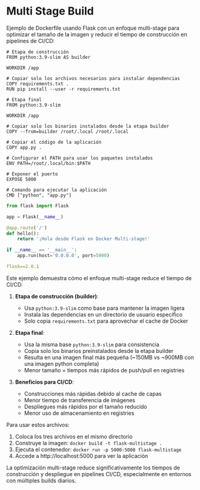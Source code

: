 # Multi Stage Build

Ejemplo de Dockerfile usando Flask con un enfoque multi-stage para optimizar el tamaño de la imagen y reducir el tiempo de construcción en pipelines de CI/CD:

```docker title="Ejemplo de Docker" linenums="1"
# Etapa de construcción
FROM python:3.9-slim AS builder

WORKDIR /app

# Copiar solo los archivos necesarios para instalar dependencias
COPY requirements.txt .
RUN pip install --user -r requirements.txt

# Etapa final
FROM python:3.9-slim

WORKDIR /app

# Copiar solo los binarios instalados desde la etapa builder
COPY --from=builder /root/.local /root/.local

# Copiar el código de la aplicación
COPY app.py .

# Configurar el PATH para usar los paquetes instalados
ENV PATH=/root/.local/bin:$PATH

# Exponer el puerto
EXPOSE 5000

# Comando para ejecutar la aplicación
CMD ["python", "app.py"]
```

```python title="Ejemplo de Aplicación" linenums="1"
from flask import Flask

app = Flask(__name__)

@app.route('/')
def hello():
    return '¡Hola desde Flask en Docker Multi-stage!'

if __name__ == '__main__':
    app.run(host='0.0.0.0', port=5000)
```

```yaml title="requirements.txt"
flask==2.0.1
```

Este ejemplo demuestra cómo el enfoque multi-stage reduce el tiempo de CI/CD:

1. **Etapa de construcción (builder)**:
   - Usa `python:3.9-slim` como base para mantener la imagen ligera
   - Instala las dependencias en un directorio de usuario específico
   - Solo copia `requirements.txt` para aprovechar el cache de Docker

2. **Etapa final**:
   - Usa la misma base `python:3.9-slim` para consistencia
   - Copia solo los binarios preinstalados desde la etapa builder
   - Resulta en una imagen final más pequeña (~150MB vs ~900MB con una imagen python completa)
   - Menor tamaño = tiempos más rápidos de push/pull en registries

3. **Beneficios para CI/CD**:
   - Construcciones más rápidas debido al cache de capas
   - Menor tiempo de transferencia de imágenes
   - Despliegues más rápidos por el tamaño reducido
   - Menor uso de almacenamiento en registries

Para usar estos archivos:
1. Coloca los tres archivos en el mismo directorio
2. Construye la imagen: `docker build -t flask-multistage .`
3. Ejecuta el contenedor: `docker run -p 5000:5000 flask-multistage`
4. Accede a http://localhost:5000 para ver la aplicación

La optimización multi-stage reduce significativamente los tiempos de construcción y despliegue en pipelines CI/CD, especialmente en entornos con múltiples builds diarios.
